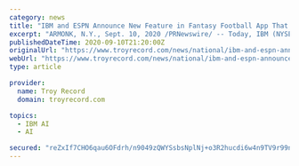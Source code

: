 ```yaml
---
category: news
title: "IBM and ESPN Announce New Feature in Fantasy Football App That Uses Artificial Intelligence from IBM Watson To Create Fair Trades"
excerpt: "ARMONK, N.Y., Sept. 10, 2020 /PRNewswire/ -- Today, IBM (NYSE: IBM) and ESPN announced Trade Assistant with IBM Watson, a new feature to the ESPN Fantasy Football app designed to help fantasy ..."
publishedDateTime: 2020-09-10T21:20:00Z
originalUrl: "https://www.troyrecord.com/news/national/ibm-and-espn-announce-new-feature-in-fantasy-football-app-that-uses-artificial-intelligence-from/article_c883cbbc-b2df-5c32-bedf-e174aeacd7c9.html"
webUrl: "https://www.troyrecord.com/news/national/ibm-and-espn-announce-new-feature-in-fantasy-football-app-that-uses-artificial-intelligence-from/article_c883cbbc-b2df-5c32-bedf-e174aeacd7c9.html"
type: article

provider:
  name: Troy Record
  domain: troyrecord.com

topics:
  - IBM AI
  - AI

secured: "reZxIf7CHO6qau6OFdrh/n9049zQWYSsbsNplNj+o3R2hucdi6w4n9TV9r99nhXduuGF4q518eQ2ezjK0g/B5p/uk2eF2Go7KXGACfc9wsEagRoJ20mbNvhIR1rKUMMviMb0dSEq4gBAC9YL3bi7y57gEeOEMoEKWTkxQTDkTQQt/c1uKxNpzj0FkOAEhK8nJrKn69wX6N4Zfmoy9h18KiqwE2yF1PFpWzPVZNEu3mVGJCciOrIVBbhqTIVkQLMVFvR3raiSRxc51zYQLWaw7qnJ8FO9J3z/tdZmDrbiixoiEt4HXrWaqE6cjB+WWR7sr2u/JOwRDLE/Hi1Y6ZGYOynuh914HVkSPr/7kYfLTko=;9VuozHFyF1cypZRd4BYLYg=="
---
```


